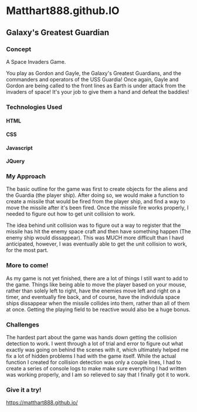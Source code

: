 # Matthart888.github.IO


## Galaxy's Greatest Guardian

### Concept

A Space Invaders Game. 

You play as Gordon and Gayle, the Galaxy's Greatest Guardians, and the commanders and operators of the USS Guardia! Once again, Gayle and Gordon are being called to the front lines as Earth is under attack from the invaders of space! It's your job to give them a hand and defeat the baddies!

### Technologies Used

#### HTML

#### CSS

#### Javascript

#### JQuery


### My Approach

The basic outline for the game was first to create objects for the aliens and the Guardia (the player ship). After doing so, we would make a function to create a missile that would be fired from the player ship, and find a way to move the missile after it's been fired. Once the missile fire works properly, I needed to figure out how to get unit collision to work. 

The idea behind unit collision was to figure out a way to register that the missile has hit the enemy space craft and then have something happen (The enemy ship would dissappear). This was MUCH more difficult than I havd anticipated, however, I was eventually able to get the unit collision to work, for the most part.

### More to come!

As my game is not yet finished, there are a lot of things I still want to add to the game. Things like being able to move the player based on your mouse, rather than solely left to right, have the enemies move left and right on a timer, and eventually fire back, and of course, have the individula space ships dissappear when the missile collides into them, rather than all of them at once. Getting the playing field to be reactive would also be a huge bonus.

### Challenges

The hardest part about the game was hands down getting the collision detection to work. I went through a lot of trial and error to figure out what exactly was going on behind the scenes with it, which ultimately helped me fix a lot of hidden problems I had with the game itself. While the actual function I created for collision detection was only a couple lines, I had to create a series of console logs to make make sure everything I had written was working properly, and I am so relieved to say that I finally got it to work.

### Give it a try!

https://matthart888.github.io/
